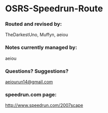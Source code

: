 # OSRS-Speedrun-Route

### Routed and revised by:

TheDarkestUno, Muffyn, aeiou


### Notes currently managed by:

aeiou


### Questions? Suggestions?

aeiourun14@gmail.com


### speedrun.com page:

http://www.speedrun.com/2007scape
